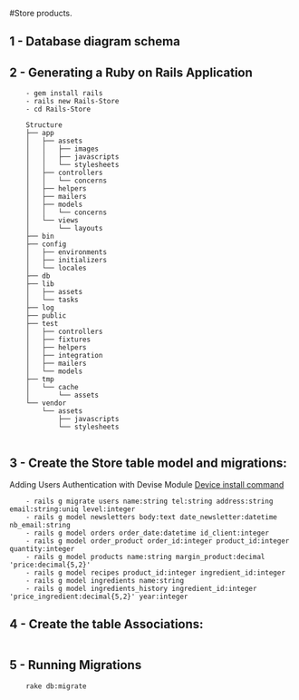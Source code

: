 #Store products.


## 1 - Database diagram schema


## 2 - Generating a Ruby on Rails Application
````
	- gem install rails
	- rails new Rails-Store 
	- cd Rails-Store

	Structure 
	├── app
	│   ├── assets
	│   │   ├── images
	│   │   ├── javascripts
	│   │   └── stylesheets
	│   ├── controllers
	│   │   └── concerns
	│   ├── helpers
	│   ├── mailers
	│   ├── models
	│   │   └── concerns
	│   └── views
	│       └── layouts
	├── bin
	├── config
	│   ├── environments
	│   ├── initializers
	│   └── locales
	├── db
	├── lib
	│   ├── assets
	│   └── tasks
	├── log
	├── public
	├── test
	│   ├── controllers
	│   ├── fixtures
	│   ├── helpers
	│   ├── integration
	│   ├── mailers
	│   └── models
	├── tmp
	│   └── cache
	│       └── assets
	└── vendor
	    └── assets
	        ├── javascripts
	        └── stylesheets


````
## 3 - Create the Store table model and migrations:
Adding Users Authentication with Devise Module
[Device install command](http://guides.railsgirls.com/devise/)
````
	- rails g migrate users name:string tel:string address:string email:string:uniq level:integer
	- rails g model newsletters body:text date_newsletter:datetime nb_email:string
	- rails g model orders order_date:datetime id_client:integer 
	- rails g model order_product order_id:integer product_id:integer quantity:integer
	- rails g model products name:string margin_product:decimal 'price:decimal{5,2}'
	- rails g model recipes product_id:integer ingredient_id:integer
	- rails g model ingredients name:string
	- rails g model ingredients_history ingredient_id:integer 'price_ingredient:decimal{5,2}' year:integer
````
## 4 - Create the table Associations:
````
````
## 5 - Running Migrations
````
	rake db:migrate
````
